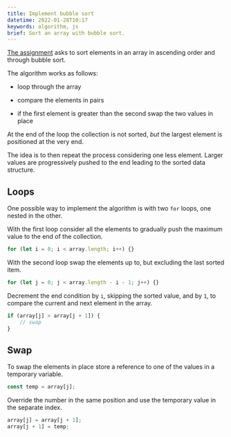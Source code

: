 ```yaml
---
title: Implement bubble sort
datetime: 2022-01-28T10:17
keywords: algorithm, js
brief: Sort an array with bubble sort.
---
```


[The assignment](https://www.freecodecamp.org/learn/coding-interview-prep/algorithms/implement-bubble-sort) asks to sort elements in an array in ascending order and through bubble sort.

The algorithm works as follows:

- loop through the array

- compare the elements in pairs

- if the first element is greater than the second swap the two values in place

At the end of the loop the collection is not sorted, _but_ the largest element is positioned at the very end.

The idea is to then repeat the process considering one less element. Larger values are progressively pushed to the end leading to the sorted data structure.

## Loops

One possible way to implement the algorithm is with two `for` loops, one nested in the other.

With the first loop consider all the elements to gradually push the maximum value to the end of the collection.

```js
for (let i = 0; i < array.length; i++) {}
```

With the second loop swap the elements up to, but excluding the last sorted item.

```js
for (let j = 0; j < array.length - i - 1; j++) {}
```

Decrement the end condition by `i`, skipping the sorted value, and by `1`, to compare the current and next element in the array.

```js
if (array[j] > array[j + 1]) {
	// swap
}
```

## Swap

To swap the elements in place store a reference to one of the values in a temporary variable.

```js
const temp = array[j];
```

Override the number in the same position and use the temporary value in the separate index.

```js
array[j] = array[j + 1];
array[j + 1] = temp;
```
